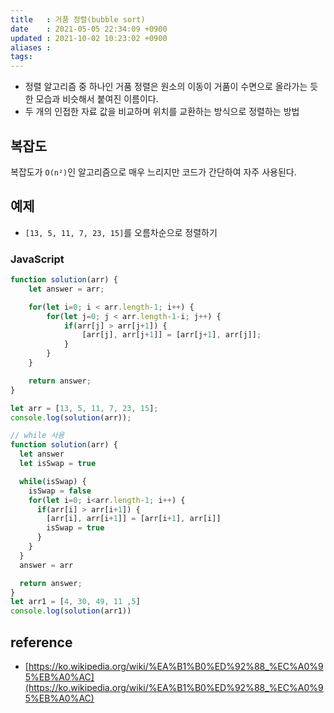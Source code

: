 ```yaml
---
title   : 거품 정렬(bubble sort) 
date    : 2021-05-05 22:34:09 +0900
updated : 2021-10-02 10:23:02 +0900
aliases : 
tags:
---
```

- 정렬 알고리즘 중 하나인 거품 정렬은 원소의 이동이 거품이 수면으로 올라가는 듯한 모습과 비슷해서 붙여진 이름이다. 
- 두 개의 인접한 자료 값을 비교하며 위치를 교환하는 방식으로 정렬하는 방법 

## 복잡도
복잡도가 `O(n²)`인 알고리즘으로 매우 느리지만 코드가 간단하여 자주 사용된다.  

## 예제  
- `[13, 5, 11, 7, 23, 15]`를 오름차순으로 정렬하기 
### JavaScript  
```javascript
function solution(arr) {
    let answer = arr;

    for(let i=0; i < arr.length-1; i++) {
        for(let j=0; j < arr.length-1-i; j++) {
            if(arr[j] > arr[j+1]) {
                [arr[j], arr[j+1]] = [arr[j+1], arr[j]];
            }
        }
    }

    return answer;
}

let arr = [13, 5, 11, 7, 23, 15];
console.log(solution(arr));

// while 사용 
function solution(arr) {
  let answer
  let isSwap = true

  while(isSwap) {
    isSwap = false
    for(let i=0; i<arr.length-1; i++) {
      if(arr[i] > arr[i+1]) {
        [arr[i], arr[i+1]] = [arr[i+1], arr[i]]
        isSwap = true
      }
    }
  }
  answer = arr

  return answer;
}
let arr1 = [4, 30, 49, 11 ,5]
console.log(solution(arr1))
```


## reference
- [https://ko.wikipedia.org/wiki/%EA%B1%B0%ED%92%88_%EC%A0%95%EB%A0%AC](https://ko.wikipedia.org/wiki/%EA%B1%B0%ED%92%88_%EC%A0%95%EB%A0%AC)

